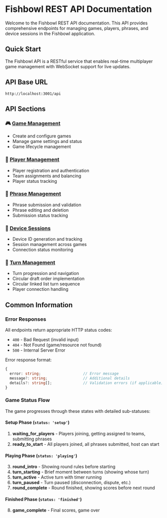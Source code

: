# Fishbowl REST API Documentation

Welcome to the Fishbowl REST API documentation. This API provides comprehensive endpoints for managing games, players, phrases, and device sessions in the Fishbowl application.

## Quick Start

The Fishbowl API is a RESTful service that enables real-time multiplayer game management with WebSocket support for live updates.

## API Base URL

```
http://localhost:3001/api
```

## API Sections

### 🎮 [Game Management](./game-endpoints.md)
- Create and configure games
- Manage game settings and status
- Game lifecycle management

### 👥 [Player Management](./player-endpoints.md) 
- Player registration and authentication
- Team assignments and balancing
- Player status tracking

### 📝 [Phrase Management](./phrase-endpoints.md)
- Phrase submission and validation
- Phrase editing and deletion
- Submission status tracking

### 📱 [Device Sessions](./device-session-endpoints.md)
- Device ID generation and tracking
- Session management across games
- Connection status monitoring

### 🔄 [Turn Management](./turn-endpoints.md)
- Turn progression and navigation
- Circular draft order implementation
- Circular linked list turn sequence
- Player connection handling

## Common Information

### Error Responses

All endpoints return appropriate HTTP status codes:
- `400` - Bad Request (invalid input)
- `404` - Not Found (game/resource not found)
- `500` - Internal Server Error

Error response format:
```typescript
{
  error: string;                   // Error message
  message?: string;                // Additional details
  details?: string[];              // Validation errors (if applicable)
}
```

### Game Status Flow

The game progresses through these states with detailed sub-statuses:

#### Setup Phase (`status: 'setup'`)
1. **waiting_for_players** - Players joining, getting assigned to teams, submitting phrases
2. **ready_to_start** - All players joined, all phrases submitted, host can start

#### Playing Phase (`status: 'playing'`)
3. **round_intro** - Showing round rules before starting
4. **turn_starting** - Brief moment between turns (showing whose turn)
5. **turn_active** - Active turn with timer running
6. **turn_paused** - Turn paused (disconnection, dispute, etc.)
7. **round_complete** - Round finished, showing scores before next round

#### Finished Phase (`status: 'finished'`)
8. **game_complete** - Final scores, game over